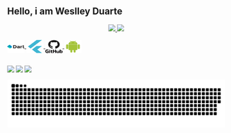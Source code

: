 ## Hello, i am Weslley Duarte

<div align="center">
  <a href="https://www.linkedin.com/in/weslleyduarte/">
  <img height="150em" src="https://github-readme-stats.vercel.app/api?username=weesduarte&show_icons=true&theme=dracula&include_all_commits=true&count_private=true"/>
  <img height="150em" src="https://github-readme-stats.vercel.app/api/top-langs/?username=weesduarte&layout=compact&langs_count=7&theme=dracula"/>
</div>
<div style="display: inline_block"><br>
  <img align="center" alt="Weslley-Dart" height="30" width="40" src="https://raw.githubusercontent.com/devicons/devicon/master/icons/dart/dart-original-wordmark.svg">
  <img align="center" alt="Weslley-Flutter" height="30" width="40" src="https://raw.githubusercontent.com/devicons/devicon/master/icons/flutter/flutter-plain.svg">
  <img align="center" alt="Weslley-GitHub" height="30" width="40" src="https://raw.githubusercontent.com/devicons/devicon/master/icons/github/github-original-wordmark.svg">
  <img align="center" alt="Weslley-Android" height="30" width="40" src="https://raw.githubusercontent.com/devicons/devicon/master/icons/android/android-original.svg">
  
  ##

  <div> 
  <a href="https://instagram.com/w_duart3" target="_blank"><img src="https://img.shields.io/badge/-Instagram-%23E4405F?style=for-the-badge&logo=instagram&logoColor=white" target="_blank"></a>
  <a href = "mailto:weslleymd00@gmail.com"><img src="https://img.shields.io/badge/-Gmail-%23333?style=for-the-badge&logo=gmail&logoColor=white" target="_blank"></a>
  <a href="https://www.linkedin.com/in/weslleyduarte/" target="_blank"><img src="https://img.shields.io/badge/-LinkedIn-%230077B5?style=for-the-badge&logo=linkedin&logoColor=white" target="_blank"></a> 
    
   ![Snake animation](https://github.com/weesduarte/weesduarte/blob/output/github-contribution-grid-snake.svg)
    
</div>
